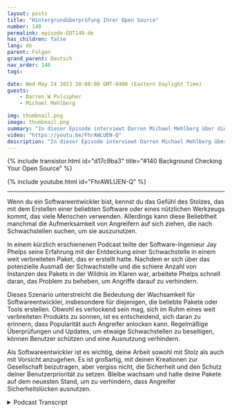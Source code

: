 ```yaml
---
layout: posts
title: "Hintergrundüberprüfung Ihrer Open Source"
number: 140
permalink: episode-EDT140-de
has_children: false
lang: de
parent: Folgen
grand_parent: Deutsch
nav_order: 140
tags:

date: Wed May 24 2023 20:00:00 GMT-0400 (Eastern Daylight Time)
guests:
    - Darren W Pulsipher
    - Michael Mehlberg

img: thumbnail.png
image: thumbnail.png
summary: "In dieser Episode interviewt Darren Michael Mehlberg über die Steigerung des Vertrauens in Open Source durch Hintergrundüberprüfungen der Open-Source-Communitys."
video: "https://youtu.be/FhrAWLUEN-Q"
description: "In dieser Episode interviewt Darren Michael Mehlberg über die Steigerung des Vertrauens in Open Source durch Hintergrundüberprüfungen der Open-Source-Communitys."
---
```


<div>
{% include transistor.html id="d17c9ba3" title="#140 Background Checking Your Open Source" %}

{% include youtube.html id="FhrAWLUEN-Q" %}
</div>

---

Wenn du ein Softwareentwickler bist, kennst du das Gefühl des Stolzes, das mit dem Erstellen einer beliebten Software oder eines nützlichen Werkzeugs kommt, das viele Menschen verwenden. Allerdings kann diese Beliebtheit manchmal die Aufmerksamkeit von Angreifern auf sich ziehen, die nach Schwachstellen suchen, um sie auszunutzen.

In einem kürzlich erschienenen Podcast teilte der Software-Ingenieur Jay Phelps seine Erfahrung mit der Entdeckung einer Schwachstelle in einem weit verbreiteten Paket, das er erstellt hatte. Nachdem er sich über das potenzielle Ausmaß der Schwachstelle und die schiere Anzahl von Instanzen des Pakets in der Wildnis im Klaren war, arbeitete Phelps schnell daran, das Problem zu beheben, um Angriffe darauf zu verhindern.

Dieses Szenario unterstreicht die Bedeutung der Wachsamkeit für Softwareentwickler, insbesondere für diejenigen, die beliebte Pakete oder Tools erstellen. Obwohl es verlockend sein mag, sich im Ruhm eines weit verbreiteten Produkts zu sonnen, ist es entscheidend, sich daran zu erinnern, dass Popularität auch Angreifer anlocken kann. Regelmäßige Überprüfungen und Updates, um etwaige Schwachstellen zu beseitigen, können Benutzer schützen und eine Ausnutzung verhindern.

Als Softwareentwickler ist es wichtig, deine Arbeit sowohl mit Stolz als auch mit Vorsicht anzugehen. Es ist großartig, mit deinen Kreationen zur Gesellschaft beizutragen, aber vergiss nicht, die Sicherheit und den Schutz deiner Benutzerpriorität zu setzen. Bleibe wachsam und halte deine Pakete auf dem neuesten Stand, um zu verhindern, dass Angreifer Sicherheitslücken ausnutzen.



<details>
<summary> Podcast Transcript </summary>

<p></p>

</details>

